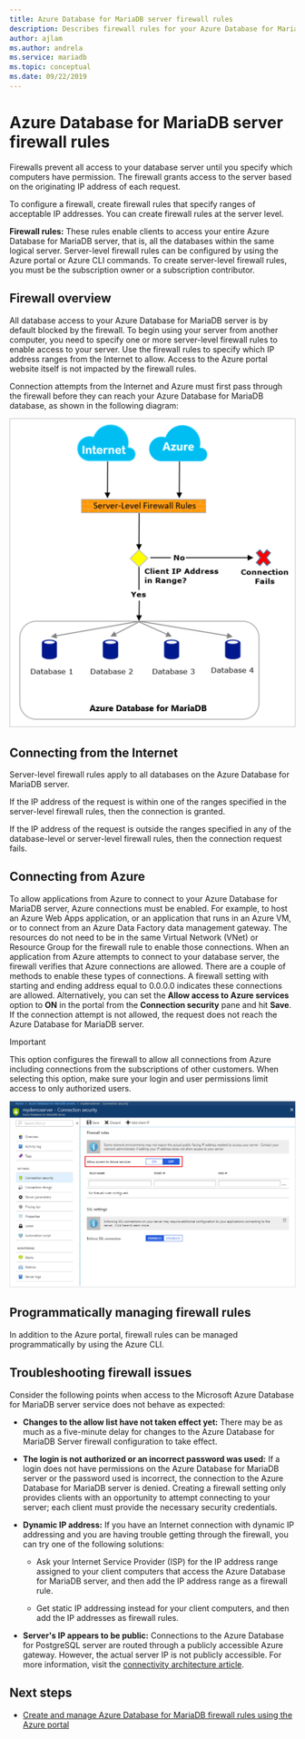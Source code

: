```yaml
---
title: Azure Database for MariaDB server firewall rules
description: Describes firewall rules for your Azure Database for MariaDB server.
author: ajlam
ms.author: andrela
ms.service: mariadb
ms.topic: conceptual
ms.date: 09/22/2019
---
```


# Azure Database for MariaDB server firewall rules
Firewalls prevent all access to your database server until you specify which computers have permission. The firewall grants access to the server based on the originating IP address of each request.

To configure a firewall, create firewall rules that specify ranges of acceptable IP addresses. You can create firewall rules at the server level.

**Firewall rules:** These rules enable clients to access your entire Azure Database for MariaDB server, that is, all the databases within the same logical server. Server-level firewall rules can be configured by using the Azure portal or Azure CLI commands. To create server-level firewall rules, you must be the subscription owner or a subscription contributor.

## Firewall overview
All database access to your Azure Database for MariaDB server is by default blocked by the firewall. To begin using your server from another computer, you need to specify one or more server-level firewall rules to enable access to your server. Use the firewall rules to specify which IP address ranges from the Internet to allow. Access to the Azure portal website itself is not impacted by the firewall rules.

Connection attempts from the Internet and Azure must first pass through the firewall before they can reach your Azure Database for MariaDB database, as shown in the following diagram:

![Example flow of how the firewall works](./media/concepts-firewall-rules/1-firewall-concept.png)

## Connecting from the Internet
Server-level firewall rules apply to all databases on the Azure Database for MariaDB server.

If the IP address of the request is within one of the ranges specified in the server-level firewall rules, then the connection is granted.

If the IP address of the request is outside the ranges specified in any of the database-level or server-level firewall rules, then the connection request fails.

## Connecting from Azure
To allow applications from Azure to connect to your Azure Database for MariaDB server, Azure connections must be enabled. For example, to host an Azure Web Apps application, or an application that runs in an Azure VM, or to connect from an Azure Data Factory data management gateway. The resources do not need to be in the same Virtual Network (VNet) or Resource Group for the firewall rule to enable those connections. When an application from Azure attempts to connect to your database server, the firewall verifies that Azure connections are allowed. There are a couple of methods to enable these types of connections. A firewall setting with starting and ending address equal to 0.0.0.0 indicates these connections are allowed. Alternatively, you can set the **Allow access to Azure services** option to **ON** in the portal from the **Connection security** pane and hit **Save**. If the connection attempt is not allowed, the request does not reach the Azure Database for MariaDB server.

> [!IMPORTANT]
> This option configures the firewall to allow all connections from Azure including connections from the subscriptions of other customers. When selecting this option, make sure your login and user permissions limit access to only authorized users.
> 

![Configure Allow access to Azure services in the portal](./media/concepts-firewall-rules/allow-azure-services.png)

## Programmatically managing firewall rules
In addition to the Azure portal, firewall rules can be managed programmatically by using the Azure CLI. 

<!--See also [Create and manage Azure Database for MariaDB firewall rules using Azure CLI](./howto-manage-firewall-using-cli.md)-->

## Troubleshooting firewall issues
Consider the following points when access to the Microsoft Azure Database for MariaDB server service does not behave as expected:

* **Changes to the allow list have not taken effect yet:** There may be as much as a five-minute delay for changes to the Azure Database for MariaDB Server firewall configuration to take effect.

* **The login is not authorized or an incorrect password was used:** If a login does not have permissions on the Azure Database for MariaDB server or the password used is incorrect, the connection to the Azure Database for MariaDB server is denied. Creating a firewall setting only provides clients with an opportunity to attempt connecting to your server; each client must provide the necessary security credentials.

* **Dynamic IP address:** If you have an Internet connection with dynamic IP addressing and you are having trouble getting through the firewall, you can try one of the following solutions:

   * Ask your Internet Service Provider (ISP) for the IP address range assigned to your client computers that access the Azure Database for MariaDB server, and then add the IP address range as a firewall rule.

   * Get static IP addressing instead for your client computers, and then add the IP addresses as firewall rules.

* **Server's IP appears to be public:**
Connections to the Azure Database for PostgreSQL server are routed through a publicly accessible Azure gateway. However, the actual server IP is not publicly accessible. For more information, visit the [connectivity architecture article](concepts-connectivity-architecture.md). 

## Next steps
- [Create and manage Azure Database for MariaDB firewall rules using the Azure portal](./howto-manage-firewall-portal.md)

<!--
- [Create and manage Azure Database for MariaDB firewall rules using Azure CLI](./howto-manage-firewall-using-cli.md) -->
